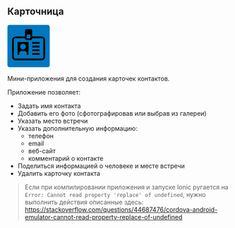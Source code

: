 ## Карточница

![Карточница](https://github.com/chekit/yandex_shri_2017_2018/blob/master/2017/homeworks/mobile-home-task/resources/android/icon/drawable-xhdpi-icon.png?raw=true)

Мини-приложения для создания карточек контактов.

Приложение позволяет:

- Задать имя контакта
- Добавить его фото (сфотографировав или выбрав из галереи)
- Указать место встречи
- Указать дополнительную информацию:
	- телефон
	- email
	- веб-сайт
	- комментарий о контакте
- Поделиться информацией о человеке и месте встречи
- Удалить карточку контакта

> Если при компилировании приложения и запуске Ionic ругается на `Error: Cannot read property 'replace' of undefined`, нужно выполнить действия описанные здесь: https://stackoverflow.com/questions/44687476/cordova-android-emulator-cannot-read-property-replace-of-undefined
